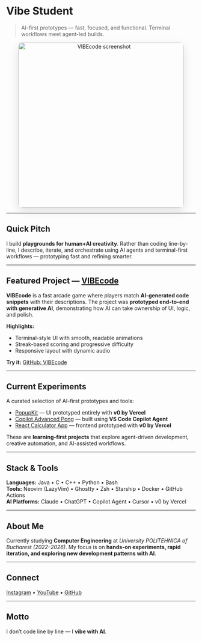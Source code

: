# Vibe Student

> AI-first prototypes — fast, focused, and functional. Terminal workflows meet agent-led builds.

<p align="center">
  <img src="https://github.com/vibestudent/vibecode-game/raw/main/docs/screenshots/screenshot-1.png" alt="VIBEcode screenshot" width="440" style="border-radius:10px; box-shadow:0 8px 24px rgba(0,0,0,0.12);">
</p>

---

## Quick Pitch
I build **playgrounds for human+AI creativity**. Rather than coding line-by-line, I describe, iterate, and orchestrate using AI agents and terminal-first workflows — prototyping fast and refining smarter.

---

## Featured Project — [VIBEcode](https://github.com/vibestudent/vibecode-game)
**VIBEcode** is a fast arcade game where players match **AI-generated code snippets** with their descriptions. The project was **prototyped end-to-end with generative AI**, demonstrating how AI can take ownership of UI, logic, and polish.

**Highlights:**
- Terminal-style UI with smooth, readable animations  
- Streak-based scoring and progressive difficulty  
- Responsive layout with dynamic audio  

**Try it:** [GitHub: VIBEcode](https://github.com/vibestudent/vibecode-game)

---

## Current Experiments
A curated selection of AI-first prototypes and tools:

- [PopupKit](https://github.com/vibestudent/popupkit) — UI prototyped entirely with **v0 by Vercel**  
- [Copilot Advanced Pong](https://github.com/vibestudent/copilot-advanced-pong) — built using **VS Code Copilot Agent**  
- [React Calculator App](https://github.com/vibestudent/react-calculator-app) — frontend prototyped with **v0 by Vercel**  

These are **learning-first projects** that explore agent-driven development, creative automation, and AI-assisted workflows.

---

## Stack & Tools
**Languages:** Java • C • C++ • Python • Bash  
**Tools:** Neovim (LazyVim) • Ghostty • Zsh • Starship • Docker • GitHub Actions  
**AI Platforms:** Claude • ChatGPT • Copilot Agent • Cursor • v0 by Vercel  

---

## About Me
Currently studying **Computer Engineering** at *University POLITEHNICA of Bucharest (2022–2026)*. My focus is on **hands-on experiments, rapid iteration, and exploring new development patterns with AI**.

---

## Connect
[Instagram](https://www.instagram.com/vibestudent.ai/) • [YouTube](https://www.youtube.com/@vibestudentai) • [GitHub](https://github.com/vibestudent)

---

## Motto
I don’t code line by line — I **vibe with AI**.
